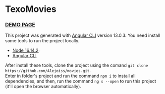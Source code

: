# TexoMovies

### [DEMO PAGE](https://texo-movies.herokuapp.com/)

This project was generated with [Angular CLI](https://github.com/angular/angular-cli) version 13.0.3.
You need install some tools to run the project locally.
- [Node 16.14.2](https://nodejs.org/en/);
- [Angular CLI](https://github.com/angular/angular-cli)

After install these tools, clone the project using the comand `git clone https://github.com/Alejoiss/movies.git`.  
Enter in folder's project and run the command `npm i` to install all dependencies, and then, run the command `ng s --open` to run this project (it'll open the browser automatically).
